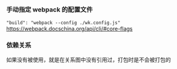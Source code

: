 # 

### 手动指定 webpack 的配置文件
`"build": "webpack --config ./wk.config.js"`
https://webpack.docschina.org/api/cli/#core-flags

### 依赖关系
如果没有被使用，就是在关系图中没有引用过，打包时是不会被打包的